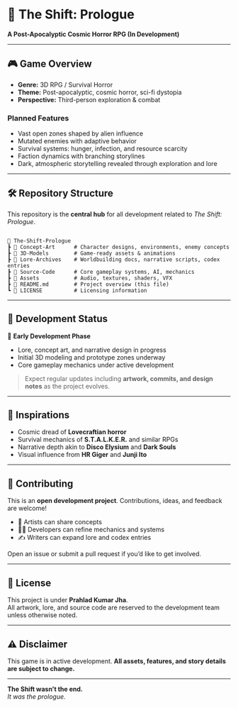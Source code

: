 

# 🌌 The Shift: Prologue  
**A Post-Apocalyptic Cosmic Horror RPG (In Development)**  

---

## 🎮 Game Overview  
- **Genre:** 3D RPG / Survival Horror  
- **Theme:** Post-apocalyptic, cosmic horror, sci-fi dystopia  
- **Perspective:** Third-person exploration & combat  

### Planned Features  
- Vast open zones shaped by alien influence  
- Mutated enemies with adaptive behavior  
- Survival systems: hunger, infection, and resource scarcity  
- Faction dynamics with branching storylines  
- Dark, atmospheric storytelling revealed through exploration and lore  

---

## 🛠️ Repository Structure  
This repository is the **central hub** for all development related to *The Shift: Prologue*.  

```

📂 The-Shift-Prologue
┣ 📁 Concept-Art      # Character designs, environments, enemy concepts
┣ 📁 3D-Models        # Game-ready assets & animations
┣ 📁 Lore-Archives    # Worldbuilding docs, narrative scripts, codex entries
┣ 📁 Source-Code      # Core gameplay systems, AI, mechanics
┣ 📁 Assets           # Audio, textures, shaders, VFX
┣ 📄 README.md        # Project overview (this file)
┗ 📄 LICENSE          # Licensing information

```

---

## 🚧 Development Status  
🔹 **Early Development Phase**  
- Lore, concept art, and narrative design in progress  
- Initial 3D modeling and prototype zones underway  
- Core gameplay mechanics under active development  

> Expect regular updates including **artwork, commits, and design notes** as the project evolves.  

---

## 🌌 Inspirations  
- Cosmic dread of **Lovecraftian horror**  
- Survival mechanics of **S.T.A.L.K.E.R.** and similar RPGs  
- Narrative depth akin to **Disco Elysium** and **Dark Souls**  
- Visual influence from **HR Giger** and **Junji Ito**  

---

## 🤝 Contributing  
This is an **open development project**. Contributions, ideas, and feedback are welcome!  
- 🎨 Artists can share concepts  
- 👨‍💻 Developers can refine mechanics and systems  
- ✍️ Writers can expand lore and codex entries  

Open an issue or submit a pull request if you’d like to get involved.  

---

## 📜 License  
This project is under **Prahlad Kumar Jha**.  
All artwork, lore, and source code are reserved to the development team unless otherwise noted.  

---

## ⚠️ Disclaimer  
This game is in active development. **All assets, features, and story details are subject to change.**  

---

**The Shift wasn’t the end.**  
*It was the prologue.*  




